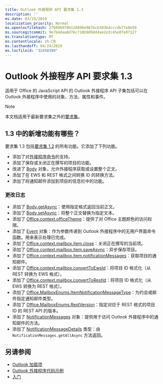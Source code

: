 ```yaml
---
title: Outlook 外接程序 API 要求集 1.3
description: ''
ms.date: 03/19/2019
localization_priority: Normal
ms.openlocfilehash: 276096870b128896e987bcb303b4cccdb77e0e50
ms.sourcegitcommit: 9e7b4daa8d76c710b9d9dd4ae2e3c45e8fe07127
ms.translationtype: MT
ms.contentlocale: zh-CN
ms.lasthandoff: 04/24/2019
ms.locfileid: "32450399"
---
```

# <a name="outlook-add-in-api-requirement-set-13"></a>Outlook 外接程序 API 要求集 1.3

适用于 Office 的 JavaScript API 的 Outlook 外接程序 API 子集包括可以在 Outlook 外接程序中使用的对象、方法、属性和事件。

> [!NOTE]
> 本文档适用于最新要求集之外的[要求集](/office/dev/add-ins/reference/requirement-sets/outlook-api-requirement-sets)。 

## <a name="whats-new-in-13"></a>1.3 中的新增功能有哪些？

要求集 1.3 包括[要求集 1.2](../requirement-set-1.2/outlook-requirement-set-1.2.md) 的所有功能。它添加了下列功能。

- 添加了对[外接程序命令](/outlook/add-ins/add-in-commands-for-outlook)的支持。
- 添加了保存或关闭正在撰写的项目的功能。
- 改进了 [Body](/javascript/api/outlook_1_3/office.body) 对象，允许外接程序获取或设置整个正文。
- 添加了在 EWS 和 REST 格式之间转换 ID 的转换方法。
- 添加了将通知邮件添加到项目的信息栏中的功能。

### <a name="change-log"></a>更改日志

- 添加了 [Body.getAsync](/javascript/api/outlook_1_3/office.body#getasync-coerciontype--options--callback-)：使用指定格式返回当前正文。
- 添加了 [Body.setAsync](/javascript/api/outlook_1_3/office.body#setasync-data--options--callback-)：将整个正文替换为指定文本。
- 添加了 [Office.context.officeTheme](office.context.md#officetheme-object)：提供了对 Office 主题颜色的访问权限。
- 添加了 [Event](/javascript/api/office/office.addincommands.event) 对象：作为参数传递到 Outlook 外接程序中的无用户界面命令函数。用来表示处理已完成。
- 添加了 [Office.context.mailbox.item.close](office.context.mailbox.item.md#close)：关闭正在撰写的当前项。
- 添加了 [Office.context.mailbox.item.saveAsync](office.context.mailbox.item.md#saveasyncoptions-callback)：异步保存项目。
- 添加了 [Office.context.mailbox.item.notificationMessages](office.context.mailbox.item.md#notificationmessages-notificationmessages)：获取项目的通知邮件。
- 添加了 [Office.context.mailbox.convertToEwsId](office.context.mailbox.md#converttoewsiditemid-restversion--string)：将项目 ID 格式化（从 REST 转换为 EWS 格式）。
- 添加了 [Office.context.mailbox.convertToRestId](office.context.mailbox.md#converttorestiditemid-restversion--string)：将项目 ID 格式化（从 EWS 转换为 REST 格式）。
- 添加了 [Office.MailboxEnums.ItemNotificationMessageType](/javascript/api/outlook_1_3/office.mailboxenums.itemnotificationmessagetype)：为约会或邮件指定通知邮件类型。
- 添加了 [Office.MailboxEnums.RestVersion](/javascript/api/outlook_1_3/office.mailboxenums.restversion)：指定对应于 REST 格式的项目 ID 的 REST API 的版本。
- 添加了 [NotificationMessages](/javascript/api/outlook_1_3/office.notificationmessages) 对象：提供用于访问 Outlook 外接程序中的通知邮件的方法。
- 添加了 [NotificationMessageDetails](/javascript/api/outlook_1_3/office.notificationmessagedetails) 类型：由 `NotificationMessages.getAllAsync` 方法返回。

## <a name="see-also"></a>另请参阅

- [Outlook 加载项](/outlook/add-ins/)
- [Outlook 外接程序代码示例](https://developer.microsoft.com/outlook/gallery/?filterBy=Outlook,Samples,Add-ins)
- [入门](/outlook/add-ins/quick-start)

